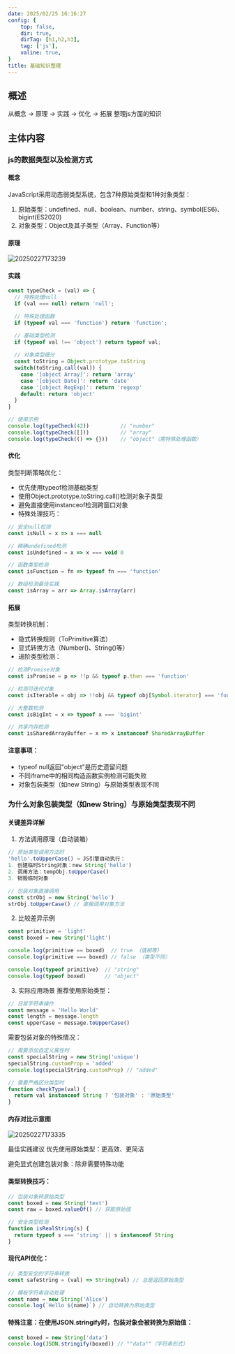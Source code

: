 ```yaml
---
date: 2025/02/25 16:16:27 
config: {
    top: false,
    dir: true,
    dirTag: [h1,h2,h3],
    tag: ['js'],
    valine: true,
}
title: 基础知识整理
---
```


## 概述
从概念 -> 原理 -> 实践 -> 优化 -> 拓展 整理js方面的知识

## 主体内容

### js的数据类型以及检测方式

#### 概念
JavaScript采用动态弱类型系统，包含7种原始类型和1种对象类型：
1. 原始类型：undefined、null、boolean、number、string、symbol(ES6)、bigint(ES2020)
2. 对象类型：Object及其子类型（Array、Function等）

#### 原理
![20250227173239](https://cdn.jsdelivr.net/gh/linyonglu/cloudImg/blogs/picture/20250227173239.png)

#### 实践

``` javascript
const typeCheck = (val) => {
  // 特殊处理null
  if (val === null) return 'null';

  // 特殊处理函数
  if (typeof val === 'function') return 'function';

  // 基础类型检测
  if (typeof val !== 'object') return typeof val;
  
  // 对象类型细分
  const toString = Object.prototype.toString
  switch(toString.call(val)) {
    case '[object Array]': return 'array'
    case '[object Date]': return 'date'
    case '[object RegExp]': return 'regexp'
    default: return 'object'
  }
}

// 使用示例
console.log(typeCheck(42))          // "number"
console.log(typeCheck([]))          // "array"
console.log(typeCheck(() => {}))    // "object"（需特殊处理函数）
```

#### 优化
​类型判断策略优化：

- 优先使用typeof检测基础类型
- 使用Object.prototype.toString.call()检测对象子类型
- 避免直接使用instanceof检测跨窗口对象
- ​特殊处理技巧：

``` javascript
// 安全null检测
const isNull = x => x === null

// 精确undefined检测
const isUndefined = x => x === void 0

// 函数类型检测
const isFunction = fn => typeof fn === 'function'

// 数组检测最佳实践
const isArray = arr => Array.isArray(arr)
```

#### 拓展
​类型转换机制：

- 隐式转换规则（ToPrimitive算法）
- 显式转换方法（Number()、String()等）
- ​进阶类型检测：

``` javascript
// 检测Promise对象
const isPromise = p => !!p && typeof p.then === 'function'

// 检测可迭代对象
const isIterable = obj => !!obj && typeof obj[Symbol.iterator] === 'function'

// 大整数检测
const isBigInt = x => typeof x === 'bigint'

// 共享内存检测
const isSharedArrayBuffer = x => x instanceof SharedArrayBuffer
```

#### 注意事项：
- typeof null返回"object"是历史遗留问题
- 不同iframe中的相同构造函数实例检测可能失败
- 对象包装类型（如new String）与原始类型表现不同



### 为什么对象包装类型（如new String）与原始类型表现不同

#### 关键差异详解
1. 方法调用原理（自动装箱）
```javascript
// 原始类型调用方法时
'hello'.toUpperCase() → JS引擎自动执行：
1. 创建临时String对象：new String('hello')
2. 调用方法：tempObj.toUpperCase()
3. 销毁临时对象

// 包装对象直接调用
const strObj = new String('hello')
strObj.toUpperCase() // 直接调用对象方法
```

2. 比较差异示例
``` javascript
const primitive = 'light'
const boxed = new String('light')

console.log(primitive == boxed)  // true （值相等）
console.log(primitive === boxed) // false （类型不同）

console.log(typeof primitive)  // "string"
console.log(typeof boxed)      // "object"
```

3. 实际应用场景
推荐使用原始类型：

``` javascript
// 日常字符串操作
const message = 'Hello World'
const length = message.length
const upperCase = message.toUpperCase()
```

需要包装对象的特殊情况：

``` javascript
// 需要添加自定义属性时
const specialString = new String('unique')
specialString.customProp = 'added'
console.log(specialString.customProp) // "added"

// 需要严格区分类型时
function checkType(val) {
  return val instanceof String ? '包装对象' : '原始类型'
}
```

#### 内存对比示意图
![20250227173335](https://cdn.jsdelivr.net/gh/linyonglu/cloudImg/blogs/picture/20250227173335.png)

最佳实践建议
​优先使用原始类型：更高效、更简洁

​避免显式创建包装对象：除非需要特殊功能

#### ​类型转换技巧：

``` javascript
// 包装对象转原始类型
const boxed = new String('text')
const raw = boxed.valueOf() // 获取原始值

// 安全类型检测
function isRealString(s) {
  return typeof s === 'string' || s instanceof String
}
```

#### ​现代API优化：

``` javascript
// 类型安全的字符串转换
const safeString = (val) => String(val) // 总是返回原始类型

// 模板字符串自动处理
const name = new String('Alice')
console.log(`Hello ${name}`) // 自动转换为原始类型
```

#### 特殊注意：在使用JSON.stringify时，包装对象会被转换为原始值：

``` javascript
const boxed = new String('data')
console.log(JSON.stringify(boxed)) // ""data""（字符串形式）
```
